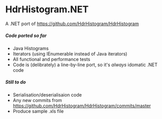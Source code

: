 HdrHistogram.NET
================

A .NET port of https://github.com/HdrHistogram/HdrHistogram

##### Code ported so far
* Java Histograms 
* Iterators (using IEnumerable instead of Java iterators)
* All functional and performance tests
* Code is (delibrately) a line-by-line port, so it's *always* idomatic .NET code

##### Still to do
* Serialisation/deserialisaion code
* Any new commits from https://github.com/HdrHistogram/HdrHistogram/commits/master
* Produce sample .xls file
